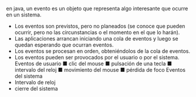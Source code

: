 en java, un evento es un objeto que representa algo interesante que ocurre en un sistema.

- Los eventos son previstos, pero no planeados (se conoce que pueden ocurrir, pero no las circunstancias o el momento en el que lo harán). 
- Las aplicaciones arrancan iniciando una cola de eventos y luego se quedan esperando que ocurran eventos. 
- Los eventos se procesan en orden, obteniéndolos de la cola de eventos. 
- Los eventos pueden ser provocados por el usuario o por el sistema.
Eventos de usuario
■ clic del mouse
■ pulsación de una tecla
■ intervalo del reloj
■ movimiento del mouse
■ pérdida de foco
Eventos del sistema
- Intervalo de reloj
- cierre del sistema